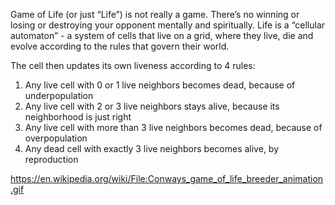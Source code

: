 Game of Life (or just “Life”) is not really a game. There’s no winning or losing or destroying your opponent mentally and spiritually. Life is a “cellular automaton” - a system of cells that live on a grid, where they live, die and evolve according to the rules that govern their world.

The cell then updates its own liveness according to 4 rules:

1.  Any live cell with 0 or 1 live neighbors becomes dead, because of underpopulation
2.  Any live cell with 2 or 3 live neighbors stays alive, because its neighborhood is just right
3.  Any live cell with more than 3 live neighbors becomes dead, because of overpopulation
4.  Any dead cell with exactly 3 live neighbors becomes alive, by reproduction

https://en.wikipedia.org/wiki/File:Conways_game_of_life_breeder_animation.gif

